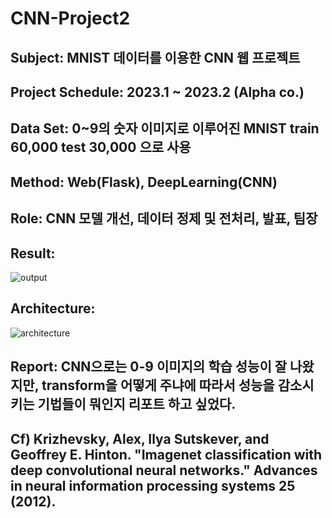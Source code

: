 # CNN-Project2

## Subject: MNIST 데이터를 이용한 CNN 웹 프로젝트

## Project Schedule: 2023.1 ~ 2023.2 (Alpha co.)

## Data Set: 0~9의 숫자 이미지로 이루어진 MNIST train 60,000 test 30,000 으로 사용

## Method: Web(Flask), DeepLearning(CNN)

## Role: CNN 모델 개선, 데이터 정제 및 전처리, 발표, 팀장

## Result: 
![output](https://github.com/KimDong-gue/CNN-Project2/assets/116249934/91986597-84c1-47d6-9fc3-1937d1a8cd04)

## Architecture: 
![architecture](https://github.com/KimDong-gue/CNN-Project2/assets/116249934/90279b77-3ea8-4178-b6e1-018a4c5ca1ce)


## Report: CNN으로는 0-9 이미지의 학습 성능이 잘 나왔지만, transform을 어떻게 주냐에 따라서 성능을 감소시키는 기법들이 뭐인지 리포트 하고 싶었다.

## Cf) Krizhevsky, Alex, Ilya Sutskever, and Geoffrey E. Hinton. "Imagenet classification with deep convolutional neural networks." Advances in neural information processing systems 25 (2012). 
